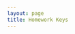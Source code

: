```yaml
---
layout: page
title: Homework Keys
---
```


<!--
* [Why Statistics is Important](Why_Stats_Is_Important_noPrint.pdf){:target="_blank"}
* [Foundational Definitions](Foundational_Definitions_noPrint.pdf){:target="_blank"}
* [Data Production](Data_Production_noPrint.pdf){:target="_blank"}
* [Getting Data into R](_noPrint.pdf){:target="_blank"}
* [Univariate EDA - Quantitative](_noPrint.pdf){:target="_blank"}
* [Univariate EDA - Categorical](_noPrint.pdf){:target="_blank"}
* [Normal Distributions](_noPrint.pdf){:target="_blank"}
* [Bivariate EDA - Quantitative](_noPrint.pdf){:target="_blank"}
* [Bivariate EDA - Categorical](_noPrint.pdf){:target="_blank"}
* [Linear Regression](_noPrint.pdf){:target="_blank"}
* [Probability Introduction](_noPrint.pdf){:target="_blank"}
* [Sampling Distributions](_noPrint.pdf){:target="_blank"}
* [Hypothesis Testing](_noPrint.pdf){:target="_blank"}
* [Confidence Regions](_noPrint.pdf){:target="_blank"}
* [1-Sample Z-Test](_noPrint.pdf){:target="_blank"}
* [1-Sample t-Test](_noPrint.pdf){:target="_blank"}
* [2-Sample t-Test](_noPrint.pdf){:target="_blank"}
* [Chi_Square Test](_noPrint.pdf){:target="_blank"}
* [Goodness-of-Fit Test](_noPrint.pdf){:target="_blank"}

-->

